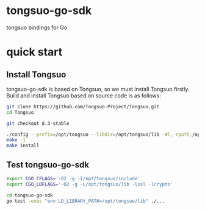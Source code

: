 # tongsuo-go-sdk
tongsuo bindings for Go

# quick start

## Install Tongsuo

tongsuo-go-sdk is based on Tongsuo, so we must install Tongsuo firstly.
Build and install Tongsuo based on source code is as follows:

```bash
git clone https://github.com/Tongsuo-Project/Tongsuo.git
cd Tongsuo

git checkout 8.3-stable

./config --prefix=/opt/tongsuo --libdir=/opt/tongsuo/lib -Wl,-rpath,/opt/tongsuo/lib enable-ssl-trace enable-ntls
make -j
make install
```

## Test tongsuo-go-sdk

```bash
export CGO_CFLAGS='-O2 -g -I/opt/tongsuo/include'
export CGO_LDFLAGS='-O2 -g -L/opt/tongsuo/lib -lssl -lcrypto'

cd tongsuo-go-sdk
go test -exec "env LD_LIBRARY_PATH=/opt/tongsuo/lib" ./...
```
